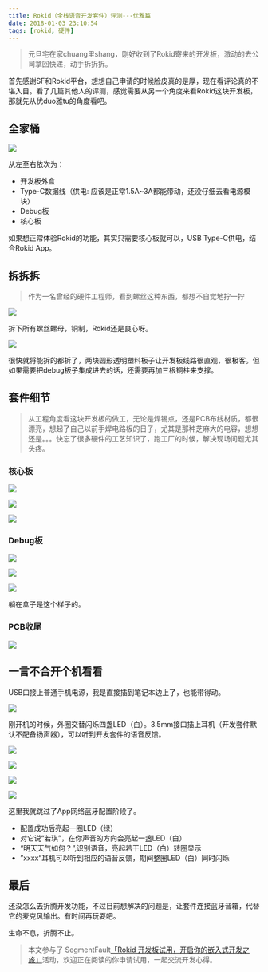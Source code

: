 ```yaml
---
title: Rokid（全栈语音开发套件）评测---优雅篇
date: 2018-01-03 23:10:54
tags: [rokid, 硬件]
---
```


> 元旦宅在家chuang里shang，刚好收到了Rokid寄来的开发板，激动的去公司拿回快递，动手拆拆拆。

<!--more-->

首先感谢SF和Rokid平台，想想自己申请的时候脸皮真的是厚，现在看评论真的不堪入目。看了几篇其他人的评测，感觉需要从另一个角度来看Rokid这块开发板，那就先从优duo雅tu的角度看吧。

## 全家桶

![](https://github.com/palmerye/pictureBed/raw/master/rokid/WechatIMG3841514985737_.pic_hd.jpg)

从左至右依次为：

 - 开发板外盒
 - Type-C数据线（供电: 应该是正常1.5A~3A都能带动，还没仔细去看电源模块）
 - Debug板
 - 核心板

如果想正常体验Rokid的功能，其实只需要核心板就可以，USB Type-C供电，结合Rokid App。

## 拆拆拆

> 作为一名曾经的硬件工程师，看到螺丝这种东西，都想不自觉地拧一拧

![](https://github.com/palmerye/pictureBed/raw/master/rokid/WechatIMG3831514985731_.pic_hd.jpg)

拆下所有螺丝螺母，铜制，Rokid还是良心呀。

![](https://github.com/palmerye/pictureBed/raw/master/rokid/WechatIMG3821514985724_.pic_hd.jpg)

很快就将能拆的都拆了，两块圆形透明塑料板子让开发板线路很直观，很极客。但如果需要把debug板子集成进去的话，还需要再加三根铜柱来支撑。

## 套件细节

> 从工程角度看这块开发板的做工，无论是焊锡点，还是PCB布线材质，都很漂亮，想起了自己以前手焊电路板的日子，尤其是那种芝麻大的电容，想想还是。。。快忘了很多硬件的工艺知识了，跑工厂的时候，解决现场问题尤其头疼。

### 核心板

![](https://github.com/palmerye/pictureBed/raw/master/rokid/WechatIMG3801514985704_.pic_hd.jpg)

![](https://github.com/palmerye/pictureBed/raw/master/rokid/WechatIMG3791514985666_.pic_hd.jpg)

![](https://github.com/palmerye/pictureBed/raw/master/rokid/WechatIMG3811514985715_.pic_hd.jpg)

### Debug板

![](https://github.com/palmerye/pictureBed/raw/master/rokid/WechatIMG3771514985640_.pic_hd.jpg)

![](https://github.com/palmerye/pictureBed/raw/master/rokid/WechatIMG3761514985619_.pic_hd.jpg)

![](https://github.com/palmerye/pictureBed/raw/master/rokid/WechatIMG3751514985603_.pic_hd.jpg)

躺在盒子是这个样子的。

### PCB收尾

![](https://github.com/palmerye/pictureBed/raw/master/rokid/WechatIMG3781514985655_.pic_hd.jpg)

## 一言不合开个机看看

USB口接上普通手机电源，我是直接插到笔记本边上了，也能带得动。

![](https://github.com/palmerye/pictureBed/raw/master/rokid/WechatIMG3741514985594_.pic_hd.jpg)

刚开机的时候，外圈交替闪烁四盏LED（白）。3.5mm接口插上耳机（开发套件默认不配备扬声器），可以听到开发套件的语音反馈。

![](https://github.com/palmerye/pictureBed/raw/master/rokid/WechatIMG3711514985578_.pic_hd.jpg)

![](https://github.com/palmerye/pictureBed/raw/master/rokid/WechatIMG3731514985589_.pic_hd.jpg)

![](https://github.com/palmerye/pictureBed/raw/master/rokid/WechatIMG3721514985584_.pic_hd.jpg)

![](https://github.com/palmerye/pictureBed/raw/master/rokid/WechatIMG370.jpeg)

这里我就跳过了App网络蓝牙配置阶段了。
- 配置成功后亮起一圈LED（绿）
- 对它说“若琪”，在你声音的方向会亮起一盏LED（白）
- “明天天气如何？”,识别语音，亮起若干LED（白）转圈显示
- ”xxxx“耳机可以听到相应的语音反馈，期间整圈LED（白）同时闪烁

## 最后

还没怎么去折腾开发功能，不过目前想解决的问题是，让套件连接蓝牙音箱，代替它的麦克风输出。有时间再玩耍吧。

生命不息，折腾不止。


> 本文参与了 SegmentFault[「Rokid 开发板试用，开启你的嵌入式开发之旅」](https://segmentfault.com/a/1190000012425295)活动，欢迎正在阅读的你申请试用，一起交流开发心得。
